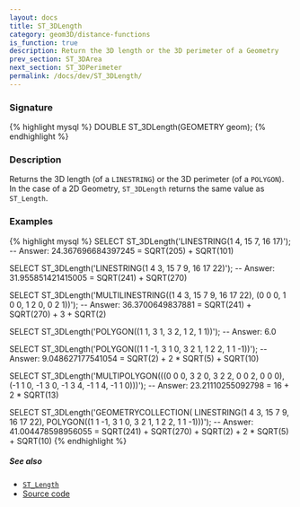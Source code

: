 ```yaml
---
layout: docs
title: ST_3DLength
category: geom3D/distance-functions
is_function: true
description: Return the 3D length or the 3D perimeter of a Geometry
prev_section: ST_3DArea
next_section: ST_3DPerimeter
permalink: /docs/dev/ST_3DLength/
---
```


### Signature

{% highlight mysql %}
DOUBLE ST_3DLength(GEOMETRY geom);
{% endhighlight %}

### Description

Returns the 3D length (of a `LINESTRING`) or the 3D perimeter (of a `POLYGON`).
In the case of a 2D Geometry, `ST_3DLength` returns the same value as
`ST_Length`.

### Examples

{% highlight mysql %}
SELECT ST_3DLength('LINESTRING(1 4, 15 7, 16 17)');
-- Answer:    24.367696684397245 = SQRT(205) + SQRT(101)

SELECT ST_3DLength('LINESTRING(1 4 3, 15 7 9, 16 17 22)');
-- Answer:    31.955851421415005 = SQRT(241) + SQRT(270)

SELECT ST_3DLength('MULTILINESTRING((1 4 3, 15 7 9, 16 17 22),
                                    (0 0 0, 1 0 0, 1 2 0, 0 2 1))');
-- Answer:    36.3700649837881 = SQRT(241) + SQRT(270) + 3 + SQRT(2)

SELECT ST_3DLength('POLYGON((1 1, 3 1, 3 2, 1 2, 1 1))');
-- Answer:    6.0

SELECT ST_3DLength('POLYGON((1 1 -1, 3 1 0, 3 2 1, 1 2 2, 1 1 -1))');
-- Answer:    9.048627177541054 = SQRT(2) + 2 * SQRT(5) + SQRT(10)

SELECT ST_3DLength('MULTIPOLYGON(((0 0 0, 3 2 0, 3 2 2, 0 0 2, 0 0 0),
                                  (-1 1 0, -1 3 0, -1 3 4, -1 1 4, -1 1 0)))');
-- Answer:    23.21110255092798 = 16 + 2 * SQRT(13)

SELECT ST_3DLength('GEOMETRYCOLLECTION(
                      LINESTRING(1 4 3, 15 7 9, 16 17 22),
                      POLYGON((1 1 -1, 3 1 0, 3 2 1, 1 2 2, 1 1 -1)))');
-- Answer:    41.004478598956055 = SQRT(241) + SQRT(270) + SQRT(2) + 2 * SQRT(5) + SQRT(10)
{% endhighlight %}

##### See also

* [`ST_Length`](../ST_Length)
* <a href="https://github.com/irstv/H2GIS/blob/master/h2spatial-ext/src/main/java/org/h2gis/h2spatialext/function/spatial/properties/ST_3DLength.java" target="_blank">Source code</a>
